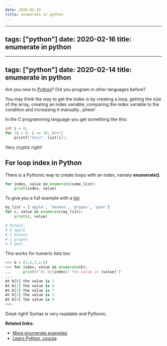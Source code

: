 ```yaml
---
date: 2020-02-16
title: enumerate in python
---
```

---
tags: ["python"]
date: 2020-02-16
title: enumerate in python
---
---
tags: ["python"]
date: 2020-02-14
title: enumerate in python
---
Are you new to <a href="https://python.org">Python</a>? Did you program in other languages before?

You may think the way to get the index is by creating a loop, getting the size of the array, creating an index variable, comparing the index variable to the condition and increasing it manually.. phew!

In the C programming language you get something like this:

```c
int i = 0;
for (i = 0; i <= 10; i++){
    printf("%s\n", list[i]);
```

Very cryptic right! 

## For loop index in Python

There is a Pythonic way to create loops with an index, namely **enumerate()**.

```python
for index, value in enumerate(some_list):
    print(index, value)
```

To give you a full example with a <a href="https://pythonbasics.org/list/">list</a>:

```python
my_list = ['apple', 'banana', 'grapes', 'pear']
for c, value in enumerate(my_list):
    print(c, value)

# Output:
# 0 apple
# 1 banana
# 2 grapes
# 3 pear
```
This works for numeric lists too:

```python
>>> b = [3,6,7,2,9]
>>> for index, value in enumerate(b):
...     print(f"At b[{index}] the value is {value}")
... 
At b[0] the value is 3
At b[1] the value is 6
At b[2] the value is 7
At b[3] the value is 2
At b[4] the value is 9
>>>
```

Great right! Syntax is very readable and Pythonic. 

**Related links:**
* <a href="https://pythonbasics.org/enumerate/">More enumerate examples</a>
* <a href="https://gum.co/dcsp">Learn Python, course</a>

